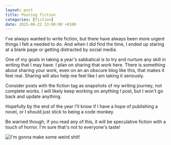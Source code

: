 ```yaml
---
layout: post
title: Posting fiction
categories: [fiction]
date: 2025-06-22 13:00:00 +0100
---
```


I've always wanted to write fiction, but there have always been more urgent things I felt a needed to do.
And when I did find the time, I ended up staring at a blank page or getting distracted by social media.

One of my goals in taking a year's sabbatical is to try and nurture any skill in writing that I may have.
I plan on sharing that work here.
There is something about sharing your work, even on an an obscure blog like this, that makes it feel real.
Sharing will also help me feel like I am taking it seriously.

Consider posts with the fiction tag as snapshots of my writing journey, not complete works.
I will likely keep working on anything I post, but I won't go back and update anything.

Hopefully by the end of the year I'll know if I have a hope of publishing a novel, or I should just stick to being a code monkey.

Be warned though, if you read any of this, it will be speculative fiction with a touch of horror.
I'm sure that's not to everyone's taste!

![I'm gonna make some weird shit!](https://i.imgflip.com/9y5vmi.jpg)

